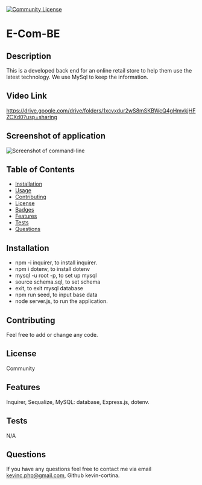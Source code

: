   [![Community License](https://img.shields.io/badge/license-Community-blue.svg)](http://www.gnu.org/licenses/Community-3.0)

  # E-Com-BE
  
  ## Description
  This is a developed back end for an online retail store to help them use the latest technology. We use MySql to keep the information. 
  
  ## Video Link
  https://drive.google.com/drive/folders/1xcvxdur2wS8mSKBWcQ4gHmvkjHFZCXd0?usp=sharing
  
  ## Screenshot of application
   ![Screenshot of command-line](./assets/pictures/sc-ofapp.png)
  
  ## Table of Contents
  - [Installation](#installation)
  - [Usage](#usage)
  - [Contributing](#contributing)
  - [License](#license)
  - [Badges](#badges)
  - [Features](#features)
  - [Tests](#test)
  - [Questions](#questions)
 
  ## Installation
  - npm -i inquirer,  to install inquirer. 
  - npm i dotenv, to install dotenv
  - mysql -u root -p, to set up mysql
  - source schema.sql, to set schema
  - exit, to exit mysql database
  - npm run seed, to input base data
  - node server.js, to run the application.
  
  ## Contributing
  Feel free to add or change any code.

  
  ## License
  Community
  

  ## Features
  Inquirer, Sequalize, MySQL: database, Express.js, dotenv.
  
  ## Tests
  N/A
 
  
  ## Questions
  If you have any questions feel free to contact me via email kevinc.php@gmail.com, Github kevin-cortina.
  
